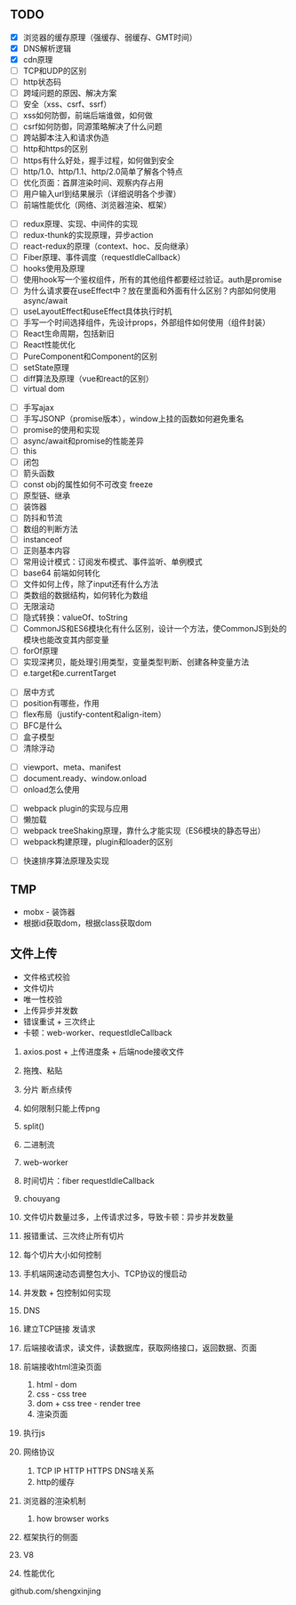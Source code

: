 ## TODO

<!-- 网络相关 -->
+ [x] 浏览器的缓存原理（强缓存、弱缓存、GMT时间）
+ [x] DNS解析逻辑
+ [x] cdn原理
+ [ ] TCP和UDP的区别
+ [ ] http状态码
+ [ ] 跨域问题的原因、解决方案
+ [ ] 安全（xss、csrf、ssrf）
+ [ ] xss如何防御，前端后端谁做，如何做
+ [ ] csrf如何防御，同源策略解决了什么问题
+ [ ] 跨站脚本注入和请求伪造
+ [ ] http和https的区别
+ [ ] https有什么好处，握手过程，如何做到安全
+ [ ] http/1.0、http/1.1、http/2.0简单了解各个特点
+ [ ] 优化页面：首屏渲染时间、观察内存占用
+ [ ] 用户输入url到结果展示（详细说明各个步骤）
+ [ ] 前端性能优化（网络、浏览器渲染、框架）

<!-- react相关 -->
+ [ ] redux原理、实现、中间件的实现
+ [ ] redux-thunk的实现原理，异步action
+ [ ] react-redux的原理（context、hoc、反向继承）
+ [ ] Fiber原理、事件调度（requestIdleCallback）
+ [ ] hooks使用及原理
+ [ ] 使用hook写一个鉴权组件，所有的其他组件都要经过验证。auth是promise
+ [ ] 为什么请求要在useEffect中？放在里面和外面有什么区别？内部如何使用async/await
+ [ ] useLayoutEffect和useEffect具体执行时机
+ [ ] 手写一个时间选择组件，先设计props，外部组件如何使用（组件封装）
+ [ ] React生命周期，包括新旧
+ [ ] React性能优化
+ [ ] PureComponent和Component的区别
+ [ ] setState原理
+ [ ] diff算法及原理（vue和react的区别）
+ [ ] virtual dom

<!-- JS相关 -->
+ [ ] 手写ajax
+ [ ] 手写JSONP（promise版本），window上挂的函数如何避免重名
+ [ ] promise的使用和实现
+ [ ] async/await和promise的性能差异
+ [ ] this
+ [ ] 闭包
+ [ ] 箭头函数
+ [ ] const obj的属性如何不可改变 freeze
+ [ ] 原型链、继承
+ [ ] 装饰器
+ [ ] 防抖和节流
+ [ ] 数组的判断方法
+ [ ] instanceof
+ [ ] 正则基本内容
+ [ ] 常用设计模式：订阅发布模式、事件监听、单例模式
+ [ ] base64 前端如何转化
+ [ ] 文件如何上传，除了input还有什么方法
+ [ ] 类数组的数据结构，如何转化为数组
+ [ ] 无限滚动
+ [ ] 隐式转换：valueOf、toString
+ [ ] CommonJS和ES6模块化有什么区别，设计一个方法，使CommonJS到处的模块也能改变其内部变量
+ [ ] forOf原理
+ [ ] 实现深拷贝，能处理引用类型，变量类型判断、创建各种变量方法
+ [ ] e.target和e.currentTarget

<!-- css相关 -->
+ [ ] 居中方式
+ [ ] position有哪些，作用
+ [ ] flex布局（justify-content和align-item）
+ [ ] BFC是什么
+ [ ] 盒子模型
+ [ ] 清除浮动

<!-- html相关 -->
+ [ ] viewport、meta、manifest
+ [ ] document.ready、window.onload
+ [ ] onload怎么使用

<!-- 工程化相关 -->
+ [ ] webpack plugin的实现与应用
+ [ ] 懒加载
+ [ ] webpack treeShaking原理，靠什么才能实现（ES6模块的静态导出）
+ [ ] webpack构建原理，plugin和loader的区别

<!-- 算法相关 -->
+ [ ] 快速排序算法原理及实现

## TMP

+ mobx - 装饰器
+ 根据id获取dom，根据class获取dom

## 文件上传

+ 文件格式校验
+ 文件切片
+ 唯一性校验
+ 上传异步并发数
+ 错误重试 + 三次终止
+ 卡顿：web-worker、requestIdleCallback




1. axios.post + 上传进度条 + 后端node接收文件
2. 拖拽、粘贴
3. 分片 断点续传
4. 如何限制只能上传png
  1. split()
  2. 二进制流
5. web-worker
6. 时间切片：fiber requestIdleCallback
7. chouyang 
8. 文件切片数量过多，上传请求过多，导致卡顿：异步并发数量
9. 报错重试、三次终止所有切片
10. 每个切片大小如何控制
11. 手机端网速动态调整包大小、TCP协议的慢启动
12. 并发数 + 包控制如何实现


1. DNS
2. 建立TCP链接 发请求
3. 后端接收请求，读文件，读数据库，获取网络接口，返回数据、页面
4. 前端接收html渲染页面
    1. html - dom
    2. css - css tree
    3. dom + css tree - render tree
    4. 渲染页面
5. 执行js

1. 网络协议
    1. TCP IP HTTP HTTPS DNS啥关系
    2. http的缓存
2. 浏览器的渲染机制
    1. how browser works
3. 框架执行的侧面
4. V8
5. 性能优化

github.com/shengxinjing